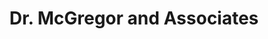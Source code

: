 ---
title: "Dr. McGregor and Associates"
url: /greenville/dr-mcgregor-and-associates/
shop: Optiker
---